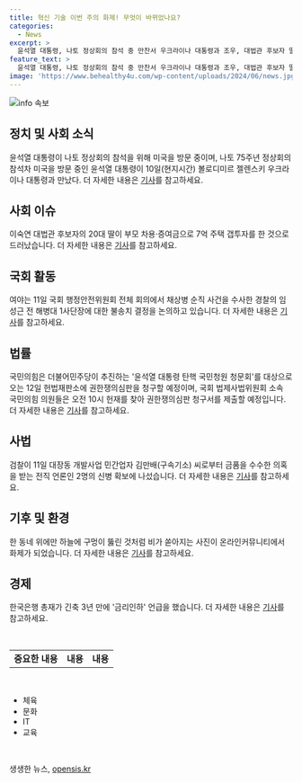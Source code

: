 ```yaml
---
title: 혁신 기술 이번 주의 화제! 무엇이 바뀌었나요?
categories:
  - News
excerpt: >
  윤석열 대통령, 나토 정상회의 참석 중 만찬서 우크라이나 대통령과 조우, 대법관 후보자 딸의 주택 투자 의혹, 행안위 임성근 불송치 공방, 국민의힘 윤석열 대통령 탄핵 국민청원 청문회 권한쟁의청구, 검찰의 김만배와 돈거래 전직 언론인 2명 구속영장 청구 등의 다양한 이슈가 눈에 띈다. 또한, 한은의 금리 인하 언급과 OECD의 가족정책 및 불법촬영 혐의로 기소된 축구선수 황의조에 대한 논란도 소셜미디어를 뜨겁게 달구고 있다. 함께 원주시에 강한 비가 쏟아지는 국지성 호우 사진 또한 눈길을 끈다.
feature_text: >
  윤석열 대통령, 나토 정상회의 참석 중 만찬서 우크라이나 대통령과 조우, 대법관 후보자 딸의 주택 투자 의혹, 행안위 임성근 불송치 공방, 국민의힘 윤석열 대통령 탄핵 국민청원 청문회 권한쟁의청구, 검찰의 김만배와 돈거래 전직 언론인 2명 구속영장 청구 등의 다양한 이슈가 눈에 띈다. 또한, 한은의 금리 인하 언급과 OECD의 가족정책 및 불법촬영 혐의로 기소된 축구선수 황의조에 대한 논란도 소셜미디어를 뜨겁게 달구고 있다. 함께 원주시에 강한 비가 쏟아지는 국지성 호우 사진 또한 눈길을 끈다.
image: 'https://www.behealthy4u.com/wp-content/uploads/2024/06/news.jpg'
---
```


<p><img src="https://www.behealthy4u.com/wp-content/uploads/2024/06/news.jpg" alt="info 속보" /></p>

<h2 data-ke-size="size26">정치 및 사회 소식</h2>

<p data-ke-size="size16">윤석열 대통령이 나토 정상회의 참석을 위해 미국을 방문 중이며, 나토 75주년 정상회의 참석차 미국을 방문 중인 윤석열 대통령이 10일(현지시간) 볼로디미르 젤렌스키 우크라이나 대통령과 만났다. 더 자세한 내용은 <a href="https://www.yna.co.kr/view/AKR20240711093100001">기사</a>를 참고하세요.</p>

<h2 data-ke-size="size26">사회 이슈</h2>

<p data-ke-size="size16">이숙연 대법관 후보자의 20대 딸이 부모 차용·증여금으로 7억 주택 갭투자를 한 것으로 드러났습니다. 더 자세한 내용은 <a href="https://www.yna.co.kr/view/AKR20240711119500004">기사</a>를 참고하세요.</p>

<h2 data-ke-size="size26">국회 활동</h2>

<p data-ke-size="size16">여야는 11일 국회 행정안전위원회 전체 회의에서 채상병 순직 사건을 수사한 경찰의 임성근 전 해병대 1사단장에 대한 불송치 결정을 논의하고 있습니다. 더 자세한 내용은 <a href="https://www.yna.co.kr/view/AKR20240711095000001">기사</a>를 참고하세요.</p>

<h2 data-ke-size="size26">법률</h2>

<p data-ke-size="size16">국민의힘은 더불어민주당이 추진하는 '윤석열 대통령 탄핵 국민청원 청문회'를 대상으로 오는 12일 헌법재판소에 권한쟁의심판을 청구할 예정이며, 국회 법제사법위원회 소속 국민의힘 의원들은 오전 10시 헌재를 찾아 권한쟁의심판 청구서를 제출할 예정입니다. 더 자세한 내용은 <a href="https://www.yna.co.kr/view/AKR20240711058351001">기사</a>를 참고하세요.</p>

<h2 data-ke-size="size26">사법</h2>

<p data-ke-size="size16">검찰이 11일 대장동 개발사업 민간업자 김만배(구속기소) 씨로부터 금품을 수수한 의혹을 받는 전직 언론인 2명의 신병 확보에 나섰습니다. 더 자세한 내용은 <a href="https://www.yna.co.kr/view/AKR20240711106351004">기사</a>를 참고하세요.</p>

<h2 data-ke-size="size26">기후 및 환경</h2>

<p data-ke-size="size16">한 동네 위에만 하늘에 구멍이 뚫린 것처럼 비가 쏟아지는 사진이 온라인커뮤니티에서 화제가 되었습니다. 더 자세한 내용은 <a href="https://www.yna.co.kr/view/AKR20240711143300530">기사</a>를 참고하세요.</p>

<h2 data-ke-size="size26">경제</h2>

<p data-ke-size="size16">한국은행 총재가 긴축 3년 만에 '금리인하' 언급을 했습니다. 더 자세한 내용은 <a href="https://www.yna.co.kr/view/AKR20240711103600002">기사</a>를 참고하세요.</p>

<p data-ke-size="size16">&nbsp;</p>

<table>
<tbody>
<tr>
<td style="text-align: center; height: 17px;"><b>중요한 내용</b></td>
<td style="text-align: center;"><b>내용</b></td>
<td style="text-align: center;"><b>내용</b></td>
</tr>
</tbody>
</table>

<p data-ke-size="size16">&nbsp;</p>

<ul>
<li>체육</li>
<li>문화</li>
<li>IT</li>
<li>교육</li>
</ul>

<p data-ke-size="size16">&nbsp;</p>
생생한 뉴스, <a href="https://opensis.kr" rel="dofollow">opensis.kr</a>


